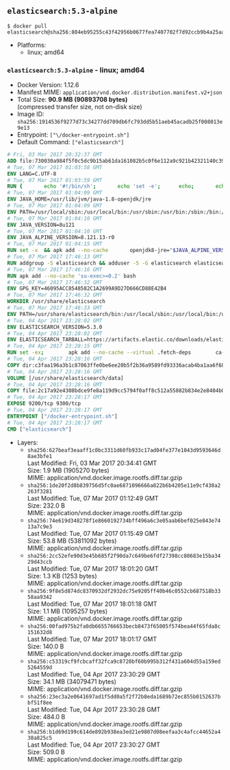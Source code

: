 ## `elasticsearch:5.3-alpine`

```console
$ docker pull elasticsearch@sha256:804eb95255c43f42956b0677fea7407702f7d92ccb9b4a25aa858a5b41935469
```

-	Platforms:
	-	linux; amd64

### `elasticsearch:5.3-alpine` - linux; amd64

-	Docker Version: 1.12.6
-	Manifest MIME: `application/vnd.docker.distribution.manifest.v2+json`
-	Total Size: **90.9 MB (90893708 bytes)**  
	(compressed transfer size, not on-disk size)
-	Image ID: `sha256:1914536f9277d73c34277dd709db6fc793dd5b51aeb45acadb25f008013e9e13`
-	Entrypoint: `["\/docker-entrypoint.sh"]`
-	Default Command: `["elasticsearch"]`

```dockerfile
# Fri, 03 Mar 2017 20:32:37 GMT
ADD file:730030a984f5f0c5dc9b15ab61da161082b5c0f6e112a9c921b42321140c3927 in / 
# Tue, 07 Mar 2017 01:03:58 GMT
ENV LANG=C.UTF-8
# Tue, 07 Mar 2017 01:03:59 GMT
RUN { 		echo '#!/bin/sh'; 		echo 'set -e'; 		echo; 		echo 'dirname "$(dirname "$(readlink -f "$(which javac || which java)")")"'; 	} > /usr/local/bin/docker-java-home 	&& chmod +x /usr/local/bin/docker-java-home
# Tue, 07 Mar 2017 01:04:09 GMT
ENV JAVA_HOME=/usr/lib/jvm/java-1.8-openjdk/jre
# Tue, 07 Mar 2017 01:04:09 GMT
ENV PATH=/usr/local/sbin:/usr/local/bin:/usr/sbin:/usr/bin:/sbin:/bin:/usr/lib/jvm/java-1.8-openjdk/jre/bin:/usr/lib/jvm/java-1.8-openjdk/bin
# Tue, 07 Mar 2017 01:04:10 GMT
ENV JAVA_VERSION=8u121
# Tue, 07 Mar 2017 01:04:10 GMT
ENV JAVA_ALPINE_VERSION=8.121.13-r0
# Tue, 07 Mar 2017 01:04:15 GMT
RUN set -x 	&& apk add --no-cache 		openjdk8-jre="$JAVA_ALPINE_VERSION" 	&& [ "$JAVA_HOME" = "$(docker-java-home)" ]
# Tue, 07 Mar 2017 17:46:13 GMT
RUN addgroup -S elasticsearch && adduser -S -G elasticsearch elasticsearch
# Tue, 07 Mar 2017 17:46:16 GMT
RUN apk add --no-cache 'su-exec>=0.2' bash
# Tue, 07 Mar 2017 17:46:32 GMT
ENV GPG_KEY=46095ACC8548582C1A2699A9D27D666CD88E42B4
# Tue, 07 Mar 2017 17:46:32 GMT
WORKDIR /usr/share/elasticsearch
# Tue, 07 Mar 2017 17:46:33 GMT
ENV PATH=/usr/share/elasticsearch/bin:/usr/local/sbin:/usr/local/bin:/usr/sbin:/usr/bin:/sbin:/bin:/usr/lib/jvm/java-1.8-openjdk/jre/bin:/usr/lib/jvm/java-1.8-openjdk/bin
# Tue, 04 Apr 2017 23:28:02 GMT
ENV ELASTICSEARCH_VERSION=5.3.0
# Tue, 04 Apr 2017 23:28:02 GMT
ENV ELASTICSEARCH_TARBALL=https://artifacts.elastic.co/downloads/elasticsearch/elasticsearch-5.3.0.tar.gz ELASTICSEARCH_TARBALL_ASC=https://artifacts.elastic.co/downloads/elasticsearch/elasticsearch-5.3.0.tar.gz.asc ELASTICSEARCH_TARBALL_SHA1=9273fdecb2251755887f1234d6cfcc91e44a384d
# Tue, 04 Apr 2017 23:28:15 GMT
RUN set -ex; 		apk add --no-cache --virtual .fetch-deps 		ca-certificates 		gnupg 		openssl 		tar 	; 		wget -O elasticsearch.tar.gz "$ELASTICSEARCH_TARBALL"; 		if [ "$ELASTICSEARCH_TARBALL_SHA1" ]; then 		echo "$ELASTICSEARCH_TARBALL_SHA1 *elasticsearch.tar.gz" | sha1sum -c -; 	fi; 		if [ "$ELASTICSEARCH_TARBALL_ASC" ]; then 		wget -O elasticsearch.tar.gz.asc "$ELASTICSEARCH_TARBALL_ASC"; 		export GNUPGHOME="$(mktemp -d)"; 		gpg --keyserver ha.pool.sks-keyservers.net --recv-keys "$GPG_KEY"; 		gpg --batch --verify elasticsearch.tar.gz.asc elasticsearch.tar.gz; 		rm -r "$GNUPGHOME" elasticsearch.tar.gz.asc; 	fi; 		tar -xf elasticsearch.tar.gz --strip-components=1; 	rm elasticsearch.tar.gz; 		apk del .fetch-deps; 		mkdir -p ./plugins; 	for path in 		./data 		./logs 		./config 		./config/scripts 	; do 		mkdir -p "$path"; 		chown -R elasticsearch:elasticsearch "$path"; 	done; 		export ES_JAVA_OPTS='-Xms32m -Xmx32m'; 	if [ "${ELASTICSEARCH_VERSION%%.*}" -gt 1 ]; then 		elasticsearch --version; 	else 		elasticsearch -v; 	fi
# Tue, 04 Apr 2017 23:28:16 GMT
COPY dir:c3faa196a3b1c87063ffe0be6ee20b5f2b36a9589fd93336acab4ba1aa6f6855 in ./config 
# Tue, 04 Apr 2017 23:28:16 GMT
VOLUME [/usr/share/elasticsearch/data]
# Tue, 04 Apr 2017 23:28:16 GMT
COPY file:2c17a92e4308bdce9fe8a119d9cc5794f0aff8c512a55882b834e2e8404b0112 in / 
# Tue, 04 Apr 2017 23:28:17 GMT
EXPOSE 9200/tcp 9300/tcp
# Tue, 04 Apr 2017 23:28:17 GMT
ENTRYPOINT ["/docker-entrypoint.sh"]
# Tue, 04 Apr 2017 23:28:17 GMT
CMD ["elasticsearch"]
```

-	Layers:
	-	`sha256:627beaf3eaaff1c0bc3311d60fb933c17ad04fe377e1043d9593646d8ae3bfe1`  
		Last Modified: Fri, 03 Mar 2017 20:34:41 GMT  
		Size: 1.9 MB (1905270 bytes)  
		MIME: application/vnd.docker.image.rootfs.diff.tar.gzip
	-	`sha256:1de20f2d8b839756d5fc0ae6871096666a822b6b4205e11e9cf438a2263f3281`  
		Last Modified: Tue, 07 Mar 2017 01:12:49 GMT  
		Size: 232.0 B  
		MIME: application/vnd.docker.image.rootfs.diff.tar.gzip
	-	`sha256:74e619d348278f1e8660192734bff496a6c3e05aab6bef025e843e7413a7c9e3`  
		Last Modified: Tue, 07 Mar 2017 01:15:49 GMT  
		Size: 53.8 MB (53811092 bytes)  
		MIME: application/vnd.docker.image.rootfs.diff.tar.gzip
	-	`sha256:2cc52efe90d3e45b685f2f90da7c649be6fdf27398cc80683e15ba3429d43ccb`  
		Last Modified: Tue, 07 Mar 2017 18:01:20 GMT  
		Size: 1.3 KB (1253 bytes)  
		MIME: application/vnd.docker.image.rootfs.diff.tar.gzip
	-	`sha256:9f8e5d874dc8370932df2932dc75e9205ff40b46c0552cb687518b3358aa9342`  
		Last Modified: Tue, 07 Mar 2017 18:01:18 GMT  
		Size: 1.1 MB (1095257 bytes)  
		MIME: application/vnd.docker.image.rootfs.diff.tar.gzip
	-	`sha256:00fad975b2fa0db6655766653becb8473f65005f574bea44f65fda8c151632d8`  
		Last Modified: Tue, 07 Mar 2017 18:01:17 GMT  
		Size: 140.0 B  
		MIME: application/vnd.docker.image.rootfs.diff.tar.gzip
	-	`sha256:c53319cf9fcbcaff32fca9c8720bf60b995b312f431a604d55a159ed5264559d`  
		Last Modified: Tue, 04 Apr 2017 23:30:29 GMT  
		Size: 34.1 MB (34079471 bytes)  
		MIME: application/vnd.docker.image.rootfs.diff.tar.gzip
	-	`sha256:23ec3a2e0641697ad1f5dd0a5f2f72b8eda1689b72ec855b0152637bbf51f8ee`  
		Last Modified: Tue, 04 Apr 2017 23:30:28 GMT  
		Size: 484.0 B  
		MIME: application/vnd.docker.image.rootfs.diff.tar.gzip
	-	`sha256:b1d69d199c614de892b938ea3ed21e9807d08eefaa3c4afcc44652a438a825c5`  
		Last Modified: Tue, 04 Apr 2017 23:30:27 GMT  
		Size: 509.0 B  
		MIME: application/vnd.docker.image.rootfs.diff.tar.gzip
